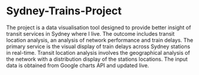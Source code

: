 # Sydney-Trains-Project
The project is a data visualisation tool designed to provide better insight of transit services in Sydney where I live. The outcome includes transit location analysis, an analysis of network performance and train delays. The primary service is the visual display of train delays across Sydney stations in real-time. Transit location analysis involves the geographical analysis of the network with a distribution display of the stations locations. The input data is obtained from Google charts API and updated live.
